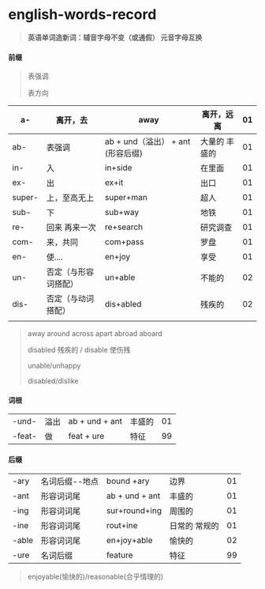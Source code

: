# english-words-record

> **英语单词造新词：辅音字母不变（或通假） 元音字母互换**

#### 前缀

> 表强调
>
> 表方向



| a-     | 离开，去       | away                      | 离开，远离    | 01   |
| ------ | ---------- | ------------------------- | -------- | ---- |
| ab-    | 表强调        | ab + und（溢出） + ant (形容后缀) | 大量的  丰盛的 | 01   |
| in-    | 入          | in+side                   | 在里面      | 01   |
| ex-    | 出          | ex+it                     | 出口       | 01   |
| super- | 上，至高无上     | super+man                 | 超人       | 01   |
| sub-   | 下          | sub+way                   | 地铁       | 01   |
| re-    | 回来 再来一次    | re+search                 | 研究调查     | 01   |
| com-   | 来，共同       | com+pass                  | 罗盘       | 01   |
| en-    | 使....      | en+joy                    | 享受       | 01   |
| un-    | 否定（与形容词搭配） | un+able                   | 不能的      | 02   |
| dis-   | 否定（与动词搭配）  | dis+abled                 | 残疾的      | 02   |
|        |            |                           |          |      |

> away around across apart abroad  aboard
>
> disabled  残疾的 /  disable 使伤残
>
> unable/unhappy
>
> disabled/dislike



#### 词根



|        |      |                |      |      |
| ------ | ---- | -------------- | ---- | ---- |
| -und-  | 溢出   | ab + und + ant | 丰盛的  | 01   |
| -feat- | 做    | feat + ure     | 特征   | 99   |



#### 后缀


|       |          |                |         |      |
| ----- | -------- | -------------- | ------- | ---- |
| -ary  | 名词后缀--地点 | bound +ary     | 边界      | 01   |
| -ant  | 形容词词尾    | ab + und + ant | 丰盛的     | 01   |
| -ing  | 形容词词尾    | sur+round+ing  | 周围的     | 01   |
| -ine  | 形容词词尾    | rout+ine       | 日常的 常规的 | 01   |
| -able | 形容词词尾    | en+joy+able    | 愉快的     | 02   |
| -ure  | 名词后缀     | feature        | 特征      | 99   |

> enjoyable(愉快的)/reasonable(合乎情理的)

